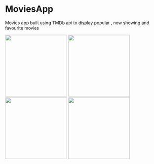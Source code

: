 # MoviesApp
Movies app built using TMDb api to display popular , now showing and favourite movies 

<img src="https://user-images.githubusercontent.com/29475761/37175429-8cd9e53a-233f-11e8-8a22-8b07b32efbd5.png" width="200">  <img src="https://user-images.githubusercontent.com/29475761/37175431-8d4ba1ac-233f-11e8-872f-e948de25e88a.png" width="200">
<img src="https://user-images.githubusercontent.com/29475761/37175430-8d161b7c-233f-11e8-873f-779d4cd059a0.png" width="200">  <img src="https://user-images.githubusercontent.com/29475761/37175432-8d82d15e-233f-11e8-8e5f-f347b175c1e5.png" width="200">
